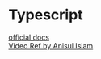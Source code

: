# Typescript  
[official docs](https://www.typescriptlang.org/docs/handbook/intro.html)  
[Video Ref by Anisul Islam](https://www.youtube.com/watch?v=FQVsJjj5n70&list=PLgH5QX0i9K3rXq_1OgVmjaEJJ1akJQgPq&index=2)
